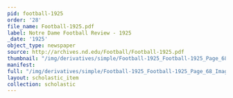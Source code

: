 ```yaml
---
pid: football-1925
order: '28'
file_name: Football-1925.pdf
label: Notre Dame Football Review - 1925
_date: '1925'
object_type: newspaper
source: http://archives.nd.edu/Football/Football-1925.pdf
thumbnail: "/img/derivatives/simple/Football-1925_Football-1925_Page_68_Image_0001/thumbnail.jpg"
manifest:
full: "/img/derivatives/simple/Football-1925_Football-1925_Page_68_Image_0001/fullwidth.jpg"
layout: scholastic_item
collection: scholastic
---
```

